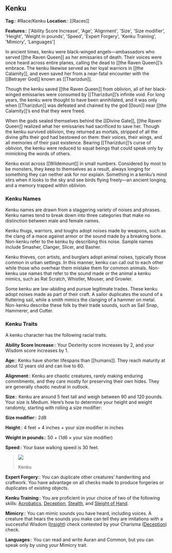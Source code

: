 ## Kenku
**Tag**:: #Race/Kenku
**Location**:: [[Races]]

**Features**:: ['Ability Score Increase', 'Age', 'Alignment', 'Size', 'Size modifier', 'Height', 'Weight in pounds', 'Speed', 'Expert Forgery', 'Kenku Training', 'Mimicry', 'Languages']

In ancient times, kenku were black-winged angels—ambassadors who served [[the Raven Queen]] as her emissaries of death. Their voices were once heard across entire planes, calling the dead to [[the Raven Queen]]’s embrace. The kenku likewise served as her loyal warriors in [[the Calamity]], and even saved her from a near-fatal encounter with the [[Betrayer God]] known as [[Tharizdun]].

Though the kenku saved [[the Raven Queen]] from oblivion, all of her black-winged emissaries were consumed by [[Tharizdun]]’s infinite void. For long years, the kenku were thought to have been annihilated, and it was only when [[Tharizdun]] was defeated and chained by the god [[Ioun]] near [[the Calamity]]’s end that they were freed.

When the gods sealed themselves behind the [[Divine Gate]], [[the Raven Queen]] realized what her emissaries had sacrificed to save her. Though the kenku survived oblivion, they returned as mortals, stripped of all the divine gifts their god had bestowed on them: their voices, their wings, and all memories of their past existence. Bearing [[Tharizdun]]’s curse of oblivion, the kenku were reduced to squat beings that could speak only by mimicking the words of others.

Kenku exist across [[Wildemount]] in small numbers. Considered by most to be monsters, they keep to themselves as a result, always longing for something they can neither ask for nor explain. Something in a kenku’s mind stirs when it looks to the sky and see birds flying freely—an ancient longing, and a memory trapped within oblivion.

### Kenku Names

Kenku names are drawn from a staggering variety of noises and phrases. Kenku names tend to break down into three categories that make no distinction between male and female names.

Kenku thugs, warriors, and toughs adopt noises made by weapons, such as the clang of a mace against armor or the sound made by a breaking bone. Non-kenku refer to the kenku by describing this noise. Sample names include Smasher, Clanger, Slicer, and Basher.

Kenku thieves, con artists, and burglars adopt animal noises, typically those common in urban settings. In this manner, kenku can call out to each other while those who overhear them mistake them for common animals. Non-kenku use names that refer to the sound made or the animal a kenku mimics, such as Rat Scratch, Whistler, Mouser, and Growler.

Some kenku are law-abiding and pursue legitimate trades. These kenku adopt noises made as part of their craft. A sailor duplicates the sound of a fluttering sail, while a smith mimics the clanging of a hammer on metal. Non-kenku describe these folk by their trade sounds, such as Sail Snap, Hammerer, and Cutter.

### Kenku Traits

A kenku character has the following racial traits.

**Ability Score Increase**:: Your Dexterity score increases by 2, and your Wisdom score increases by 1.

**Age**:: Kenku have shorter lifespans than [[humans]]. They reach maturity at about 12 years old and can live to 60.

**Alignment**:: Kenku are chaotic creatures, rarely making enduring commitments, and they care mostly for preserving their own hides. They are generally chaotic neutral in outlook.

**Size**:: Kenku are around 5 feet tall and weigh between 90 and 120 pounds. Your size is Medium. Here’s how to determine your height and weight randomly, starting with rolling a size modifier:

**Size modifier**:: 2d8

**Height**:: 4 feet + 4 inches + your size modifier in inches

**Weight in pounds**:: 50 + (1d6 × your size modifier)

**Speed**:: Your base walking speed is 30 feet.

> [![](https://media.dndbeyond.com/compendium-images/egtw/yDOyqyOocErRgYJK/04-11.png)](https://media.dndbeyond.com/compendium-images/egtw/yDOyqyOocErRgYJK/04-11.png)
> 
> Kenku

**Expert Forgery**:: You can duplicate other creatures’ handwriting and craftwork. You have advantage on all checks made to produce forgeries or duplicates of existing objects.

**Kenku Training**:: You are proficient in your choice of two of the following skills: [Acrobatics](https://www.dndbeyond.com/compendium/rules/basic-rules/using-ability-scores#Acrobatics), [Deception](https://www.dndbeyond.com/compendium/rules/basic-rules/using-ability-scores#Deception), [Stealth](https://www.dndbeyond.com/compendium/rules/basic-rules/using-ability-scores#Stealth), and [Sleight of Hand](https://www.dndbeyond.com/compendium/rules/basic-rules/using-ability-scores#SleightofHand).

**Mimicry**:: You can mimic sounds you have heard, including voices. A creature that hears the sounds you make can tell they are imitations with a successful Wisdom ([Insight](https://www.dndbeyond.com/compendium/rules/basic-rules/using-ability-scores#Insight)) check contested by your Charisma ([Deception](https://www.dndbeyond.com/compendium/rules/basic-rules/using-ability-scores#Deception)) check.

**Languages**:: You can read and write Auran and Common, but you can speak only by using your Mimicry trait.
